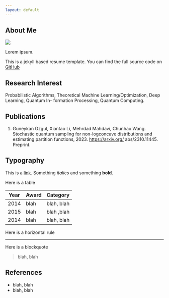 ```yaml
---
layout: default
---
```


## About Me

<img class="profile-picture" src="placeholder.jpg">

Lorem ipsum.

This is a jekyll based resume template. You can find the full source code on [GitHub](https://github.com/bk2dcradle/researcher)

## Research Interest

Probabilistic Algorithms, Theoretical Machine Learning/Optimization, Deep Learning, Quantum In- formation Processing, Quantum Computing.

## Publications

1.  Guneykan Ozgul, Xiantao Li, Mehrdad Mahdavi, Chunhao Wang. Stochastic quantum sampling for non-logconcave distributions and estimating partition functions, 2023. https://arxiv.org/ abs/2310.11445. Preprint.

## Typography

This is a [link](http://google.com). Something *italics* and something **bold**.

Here is a table

Year | Award | Category
-----|-------|--------
2014 | blah  | blah, blah
2015 | blah | blah ,blah
2014 | blah | blah, blah

Here is a horizontal rule

---

Here is a blockquote

> blah, blah

## References

* blah, blah
* blah, blah
